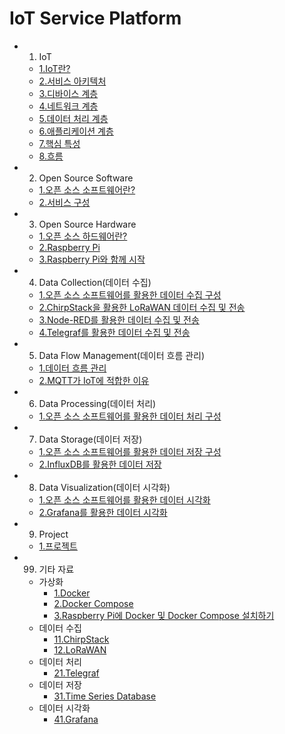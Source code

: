 # IoT Service Platform

- 1. IoT
  - [1.IoT란?](01.iot/01.iot.adoc)
  - [2.서비스 아키텍처](01.iot/02.iot_service_architecture.adoc)
  - [3.디바이스 계층](01.iot/01.iot_service_device_layer.adoc)
  - [4.네트워크 계층](01.iot/01.iot_service_network_layer.adoc)
  - [5.데이터 처리 계층](01.iot/05.iot_service_data_processing_layer.adoc)
  - [6.애플리케이션 계층](01.iot/06.iot_service_application_layer.adoc)
  - [7.핵심 특성](01.iot/07.the_core_characteristics_of_iot_services.adoc)
  - [8.흐름](01.iot/08.iot_service_flow.adoc)
- 2. Open Source Software
  - [1.오픈 소스 소프트웨어란?](02.open_source_software/01.open_source_software.adoc)
  - [2.서비스 구성](02.open_source_software/02.iot_service_architecture_using_open-source_software.adoc)
- 3. Open Source Hardware
  - [1.오픈 소스 하드웨어란?](03.open_source_hardware/01.open_source_hardware.adoc)
  - [2.Raspberry Pi](03.open_source_hardware/02.raspberry_pi.adoc)
  - [3.Raspberry Pi와 함께 시작](03.open_source_hardware/03.getting_started_with_raspberry_pi.adoc)
- 4. Data Collection(데이터 수집)
  - [1.오픈 소스 소프트웨어를 활용한 데이터 수집 구성](04.data_collection/01.data_collection_architecture_using_open-source_software.adoc)
  - [2.ChirpStack을 활용한 LoRaWAN 데이터 수집 및 전송](04.data_collection/02.lorawan_data_collection_and_transmission_using_chirpstack.adoc)
  - [3.Node-RED를 활용한 데이터 수집 및 전송](04.data_collection/03.data_collection_and_transmission_using_node-red.adoc)
  - [4.Telegraf를 활용한 데이터 수집 및 전송](04.data_collection/04.data_collection_and_transmission_using_telegraf.adoc)
- 5. Data Flow Management(데이터 흐름 관리)
  - [1.데이터 흐름 관리](05.data_flow_management/01.data_flow_management.adoc)
  - [2.MQTT가 IoT에 적합한 이유](05.data_flow_management/02.what_is_mqtt.adoc)
- 6. Data Processing(데이터 처리)
  - [1.오픈 소스 소프트웨어를 활용한 데이터 처리 구성](06.data_processing/01.data_processing_architecture_using_open-source_software.adoc)
- 7. Data Storage(데이터 저장)
  - [1.오픈 소스 소프트웨어를 활용한 데이터 저장 구성](07.data_storage/01.data_storage_architecture_using_open-source_software.adoc)
  - [2.InfluxDB를 활용한 데이터 저장](07.data_storage/02.data_storage_using_influxdb.adoc)
- 8. Data Visualization(데이터 시각화)
  - [1.오픈 소스 소프트웨어를 활용한 데이터 시각화](08.data_visualization/01.data_visualization_using_open-source_software.adoc)
  - [2.Grafana를 활용한 데이터 시각화](08.data_visualization/02.data_visualization_using_grafana.adoc)
- 9. Project
  - [1.프로젝트](09.project/01.project.adoc)
- 99. 기타 자료
  - 가상화
    - [1.Docker](99.etc/01.virtualization/01.docker.adoc)
    - [2.Docker Compose](99.etc/01.virtualization/02.docker_compose.adoc)
    - [3.Raspberry Pi에 Docker 및 Docker Compose 설치하기](99.etc/01.virtualization/11.installing_docker_and_docker_compose_on_raspberry_pi.adoc)
  - 데이터 수집
    - [11.ChirpStack](99.etc/02.data_collection/03.chirpstack.adoc)
    - [12.LoRaWAN](99.etc/02.data_collection/13.lorawan.adoc)
  - 데이터 처리
    - [21.Telegraf](99.etc/03.data_processing/04.telegraf.adoc)
  - 데이터 저장
    - [31.Time Series Database](99.etc/05.data_storage/12.time_series_database.adoc)
  - 데이터 시각화
    - [41.Grafana](99.etc/06.data_visualization/05.grafana.adoc)